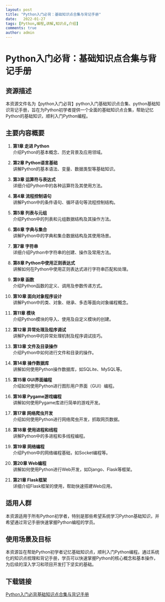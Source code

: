 ```yaml
---
layout: post
title: "Python入门必背：基础知识点合集与背记手册"
date:   2022-01-27
tags: [Python,编程,讲解,知识点,介绍]
comments: true
author: admin
---
```

# Python入门必背：基础知识点合集与背记手册

## 资源描述

本资源文件名为【python入门必背】python入门基础知识点合集、python基础知识背记手册，旨在为Python初学者提供一个全面的基础知识点合集，帮助记忆Python的基础知识，顺利入门Python编程。

## 主要内容概要

1. **第1章 走进 Python**  
   介绍Python的基本概念、历史背景及应用领域。

2. **第2章 Python语言基础**  
   讲解Python的基本语法、变量、数据类型等基础知识。

3. **第3章 运算符与表达式**  
   详细介绍Python中的各种运算符及其使用方法。

4. **第4章 流程控制语句**  
   讲解Python中的条件语句、循环语句等流程控制结构。

5. **第5章 列表与元组**  
   介绍Python中的列表和元组数据结构及其操作方法。

6. **第6章 字典与集合**  
   讲解Python中的字典和集合数据结构及其使用场景。

7. **第7章 字符串**  
   详细介绍Python中字符串的创建、操作及常用方法。

8. **第8章 Python中使用正则表达式**  
   讲解如何在Python中使用正则表达式进行字符串匹配和处理。

9. **第9章 函数**  
   介绍Python函数的定义、调用及参数传递方式。

10. **第10章 面向对象程序设计**  
    讲解Python中的类、对象、继承、多态等面向对象编程概念。

11. **第11章 模块**  
    介绍Python模块的导入、使用及自定义模块的创建。

12. **第12章 异常处理及程序调试**  
    讲解Python中的异常处理机制及程序调试技巧。

13. **第13章 文件及目录操作**  
    介绍Python中如何进行文件和目录的操作。

14. **第14章 操作数据库**  
    讲解如何使用Python操作数据库，如SQLite、MySQL等。

15. **第15章 GUI界面编程**  
    介绍如何使用Python进行图形用户界面（GUI）编程。

16. **第16章 Pygame游戏编程**  
    讲解如何使用Pygame库进行简单的游戏开发。

17. **第17章 网络爬虫开发**  
    介绍如何使用Python进行网络爬虫开发，抓取网页数据。

18. **第18章 使用进程和线程**  
    讲解Python中的多进程和多线程编程。

19. **第19章 网络编程**  
    介绍Python中的网络编程基础，如Socket编程等。

20. **第20章 Web编程**  
    讲解如何使用Python进行Web开发，如Django、Flask等框架。

21. **第21章 Flask框架**  
    详细介绍Flask框架的使用，帮助快速搭建Web应用。

## 适用人群

本资源适用于所有Python初学者，特别是那些希望系统学习Python基础知识，并希望通过背记手册快速掌握Python编程的学员。

## 使用场景及目标

本资源旨在帮助Python初学者记忆基础知识点，顺利入门Python编程。通过系统化的知识点梳理和背记手册，学员可以快速掌握Python的核心概念和基本操作，为后续的深入学习和项目开发打下坚实的基础。

## 下载链接

[Python入门必背基础知识点合集与背记手册](https://pan.quark.cn/s/57af16e60d25)